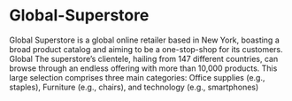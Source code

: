 # Global-Superstore
Global Superstore is a global online retailer based in New York, boasting a broad product catalog and aiming to be a one-stop-shop for its customers. 
Global The superstore’s clientele, hailing from 147 different countries, can browse through an endless offering with more than 10,000 products. 
This large selection comprises three main categories: Office supplies (e.g., staples), Furniture (e.g., chairs), and technology (e.g., smartphones)
